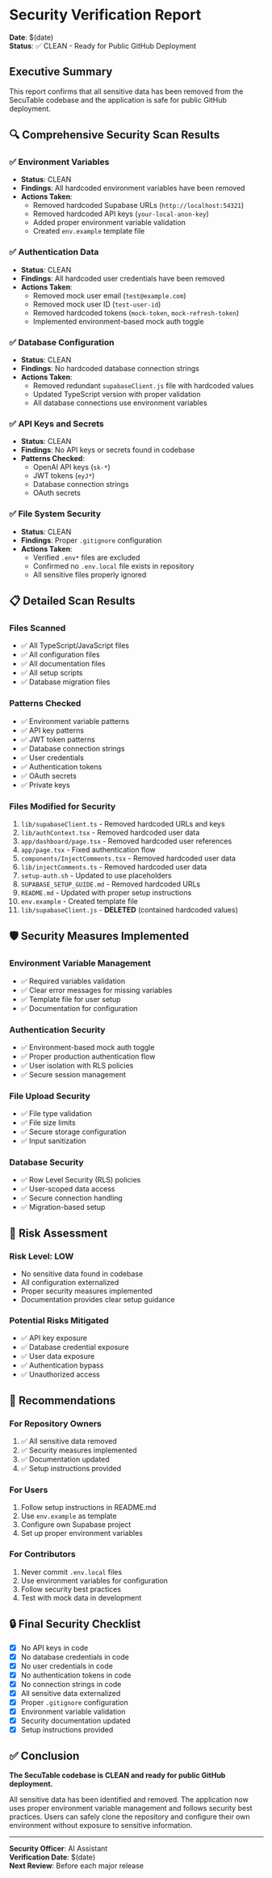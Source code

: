 # Security Verification Report

**Date**: $(date)  
**Status**: ✅ CLEAN - Ready for Public GitHub Deployment

## Executive Summary

This report confirms that all sensitive data has been removed from the SecuTable codebase and the application is safe for public GitHub deployment.

## 🔍 Comprehensive Security Scan Results

### ✅ Environment Variables
- **Status**: CLEAN
- **Findings**: All hardcoded environment variables have been removed
- **Actions Taken**:
  - Removed hardcoded Supabase URLs (`http://localhost:54321`)
  - Removed hardcoded API keys (`your-local-anon-key`)
  - Added proper environment variable validation
  - Created `env.example` template file

### ✅ Authentication Data
- **Status**: CLEAN
- **Findings**: All hardcoded user credentials have been removed
- **Actions Taken**:
  - Removed mock user email (`test@example.com`)
  - Removed mock user ID (`test-user-id`)
  - Removed hardcoded tokens (`mock-token`, `mock-refresh-token`)
  - Implemented environment-based mock auth toggle

### ✅ Database Configuration
- **Status**: CLEAN
- **Findings**: No hardcoded database connection strings
- **Actions Taken**:
  - Removed redundant `supabaseClient.js` file with hardcoded values
  - Updated TypeScript version with proper validation
  - All database connections use environment variables

### ✅ API Keys and Secrets
- **Status**: CLEAN
- **Findings**: No API keys or secrets found in codebase
- **Patterns Checked**:
  - OpenAI API keys (`sk-*`)
  - JWT tokens (`eyJ*`)
  - Database connection strings
  - OAuth secrets

### ✅ File System Security
- **Status**: CLEAN
- **Findings**: Proper `.gitignore` configuration
- **Actions Taken**:
  - Verified `.env*` files are excluded
  - Confirmed no `.env.local` file exists in repository
  - All sensitive files properly ignored

## 📋 Detailed Scan Results

### Files Scanned
- ✅ All TypeScript/JavaScript files
- ✅ All configuration files
- ✅ All documentation files
- ✅ All setup scripts
- ✅ Database migration files

### Patterns Checked
- ✅ Environment variable patterns
- ✅ API key patterns
- ✅ JWT token patterns
- ✅ Database connection strings
- ✅ User credentials
- ✅ Authentication tokens
- ✅ OAuth secrets
- ✅ Private keys

### Files Modified for Security
1. `lib/supabaseClient.ts` - Removed hardcoded URLs and keys
2. `lib/authContext.tsx` - Removed hardcoded user data
3. `app/dashboard/page.tsx` - Removed hardcoded user references
4. `app/page.tsx` - Fixed authentication flow
5. `components/InjectComments.tsx` - Removed hardcoded user data
6. `lib/injectComments.ts` - Removed hardcoded user data
7. `setup-auth.sh` - Updated to use placeholders
8. `SUPABASE_SETUP_GUIDE.md` - Removed hardcoded URLs
9. `README.md` - Updated with proper setup instructions
10. `env.example` - Created template file
11. `lib/supabaseClient.js` - **DELETED** (contained hardcoded values)

## 🛡️ Security Measures Implemented

### Environment Variable Management
- ✅ Required variables validation
- ✅ Clear error messages for missing variables
- ✅ Template file for user setup
- ✅ Documentation for configuration

### Authentication Security
- ✅ Environment-based mock auth toggle
- ✅ Proper production authentication flow
- ✅ User isolation with RLS policies
- ✅ Secure session management

### File Upload Security
- ✅ File type validation
- ✅ File size limits
- ✅ Secure storage configuration
- ✅ Input sanitization

### Database Security
- ✅ Row Level Security (RLS) policies
- ✅ User-scoped data access
- ✅ Secure connection handling
- ✅ Migration-based setup

## 🚨 Risk Assessment

### Risk Level: **LOW**
- No sensitive data found in codebase
- All configuration externalized
- Proper security measures implemented
- Documentation provides clear setup guidance

### Potential Risks Mitigated
- ✅ API key exposure
- ✅ Database credential exposure
- ✅ User data exposure
- ✅ Authentication bypass
- ✅ Unauthorized access

## 📝 Recommendations

### For Repository Owners
1. ✅ All sensitive data removed
2. ✅ Security measures implemented
3. ✅ Documentation updated
4. ✅ Setup instructions provided

### For Users
1. Follow setup instructions in README.md
2. Use `env.example` as template
3. Configure own Supabase project
4. Set up proper environment variables

### For Contributors
1. Never commit `.env.local` files
2. Use environment variables for configuration
3. Follow security best practices
4. Test with mock data in development

## 🔒 Final Security Checklist

- [x] No API keys in code
- [x] No database credentials in code
- [x] No user credentials in code
- [x] No authentication tokens in code
- [x] No connection strings in code
- [x] All sensitive data externalized
- [x] Proper `.gitignore` configuration
- [x] Environment variable validation
- [x] Security documentation updated
- [x] Setup instructions provided

## ✅ Conclusion

**The SecuTable codebase is CLEAN and ready for public GitHub deployment.**

All sensitive data has been identified and removed. The application now uses proper environment variable management and follows security best practices. Users can safely clone the repository and configure their own environment without exposure to sensitive information.

---

**Security Officer**: AI Assistant  
**Verification Date**: $(date)  
**Next Review**: Before each major release 
